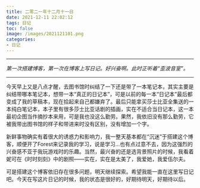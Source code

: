 ```yaml
---
title: 二零二一年十二月十一日
date: 2021-12-11 22:02:12
tags: 日记
toc: false
image: /images/2021121101.png
categories:
- 日记
---
```


------

*第一次搭建博客，第一次在博客上写日记。好兴奋啊。此时正听着“歪波音室”。*

------

今天早上又是八点才醒，去图书馆时纠结了一下还是带了一本笔记本，其实主要是纠结带哪本笔记本，想带一本“真正的日记本”，可是以前的每一本“日记本”最后都变成了我的草稿本，现在拾起来自己都嫌弃了。最后只能拿买莎士比亚全集送的一本纯白笔记本，本子里有很多莎士比亚话剧的插画，实在不适合当日记本，这一本最初企图当作摘抄本来用，可是我也没这么勤劳。果然，我依旧没有那么勤劳，它被我带出图书馆的样子和带进来时没有区别，没有增加一个字。

新鲜事物确实有着很大的诱惑力和影响力，我一整天基本都在“沉迷”于搭建这个博客，顺便开了Forest来记录我的学习，说是学习...也有点过意不去，因为这强烈的兴奋感不亚于我玩游戏时的乐趣。当然，最兴奋的还是选背景照片的时候，我看着妮可在《时时刻刻》中的剧照——实在，实在是太美了，我爱她，我爱伍尔夫。

可是搭建这个博客依旧存在很多问题，明天继续探索。希望我能一直在这里写日记吧。今天在写这片日记的时候，我的状态是很好的，好期待明天，好期待以后。

